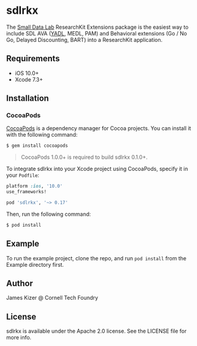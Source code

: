 # sdlrkx

The [Small Data Lab](http://smalldata.io) ResearchKit Extensions package is the easiest way to include SDL AVA ([YADL](http://yadl.smalldata.io), MEDL, PAM) and Behavioral extensions (Go / No Go, Delayed Discounting, BART) into a ResearchKit application.

## Requirements

 - iOS 10.0+
 - Xcode 7.3+

## Installation

### CocoaPods

[CocoaPods](http://cocoapods.org) is a dependency manager for Cocoa projects. You can install it with the following command:

```bash
$ gem install cocoapods
```

> CocoaPods 1.0.0+ is required to build sdlrkx 0.1.0+.

To integrate sdlrkx into your Xcode project using CocoaPods, specify it in your `Podfile`:

```ruby
platform :ios, '10.0'
use_frameworks!

pod 'sdlrkx', '~> 0.17'
```

Then, run the following command:

```bash
$ pod install
```

## Example

To run the example project, clone the repo, and run `pod install` from the Example directory first.

## Author

James Kizer @ Cornell Tech Foundry

## License

sdlrkx is available under the Apache 2.0 license. See the LICENSE file for more info.
